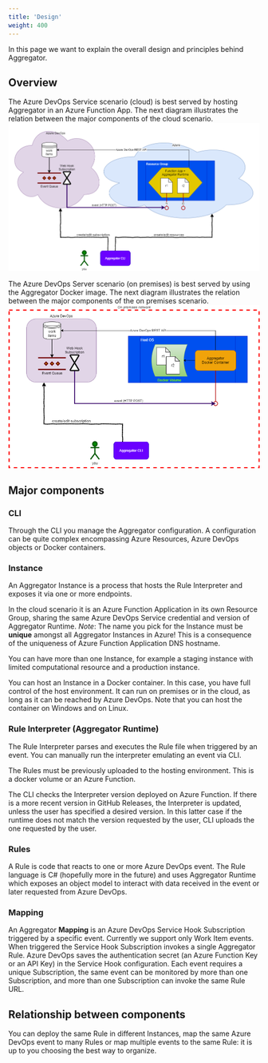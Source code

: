 ```yaml
---
title: 'Design'
weight: 400
---
```


In this page we want to explain the overall design and principles behind Aggregator.

## Overview

The Azure DevOps Service scenario (cloud) is best served by hosting Aggregator in an Azure Function App. The next diagram illustrates the relation between the major components of the cloud scenario.
![Azure scenario components](./azure-components.drawio.png)

The Azure DevOps Server scenario (on premises) is best served by using the Aggregator Docker image. The next diagram illustrates the relation between the major components of the on premises scenario.
![Docker scenario components](./docker-components.drawio.png)

## Major components

### CLI

Through the CLI you manage the Aggregator configuration. A configuration can be quite complex encompassing Azure Resources, Azure DevOps objects or Docker containers.

### Instance

An Aggregator Instance is a process that hosts the Rule Interpreter and exposes it via one or more endpoints.

In the cloud scenario it is an Azure Function Application in its own Resource Group,
sharing the same Azure DevOps Service credential and version of Aggregator Runtime.
*Note*: The name you pick for the Instance must be **unique** amongst all
Aggregator Instances in Azure! This is a consequence of the uniqueness of Azure Function Application DNS hostname.

You can have more than one Instance, for example a staging instance with limited computational resource and a production instance.

You can host an Instance in a Docker container. In this case, you have full control of the host environment. It can run on premises or in the cloud, as long as it can be reached by Azure DevOps. Note that you can host the container on Windows and on Linux.

### Rule Interpreter (Aggregator Runtime)

The Rule Interpreter parses and executes the Rule file when triggered by an event. You can manually run the interpreter emulating an event via CLI.

The Rules must be previously uploaded to the hosting environment. This is a docker volume or an Azure Function.

The CLI checks the Interpreter version deployed on Azure Function. If there is a more recent version in GitHub Releases, the Interpreter is updated, unless the user has specified a desired version. In this latter case if the runtime does not match the version requested by the user, CLI uploads the one requested by the user.

### Rules

A Rule is code that reacts to one or more Azure DevOps event.
The Rule language is C# (hopefully more in the future) and uses Aggregator Runtime which exposes an object model to interact with data received in the event or later requested from Azure DevOps.

### Mapping

An Aggregator **Mapping** is an Azure DevOps Service Hook Subscription triggered by a specific event. Currently we support only Work Item events.
When triggered the Service Hook Subscription invokes a single Aggregator Rule. Azure DevOps saves the authentication secret (an Azure Function Key or an API Key) in the Service Hook configuration.
Each event requires a unique Subscription, the same event can be monitored by more than one Subscription, and more than one Subscription can invoke the same Rule URL.

## Relationship between components

You can deploy the same Rule in different Instances, map the same Azure DevOps event to many Rules or map multiple events to the same Rule: it is up to you choosing the best way to organize.
